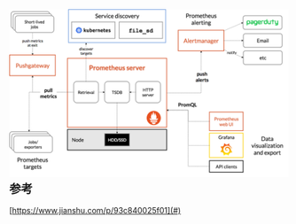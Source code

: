 
## ![img](/static/image/662544-20190308115806797-1750460125.png)参考

[https://www.jianshu.com/p/93c840025f01](#)



